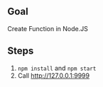 ## Goal

Create Function in Node.JS

## Steps

1. `npm install` and `npm start`
2. Call http://127.0.0.1:9999
